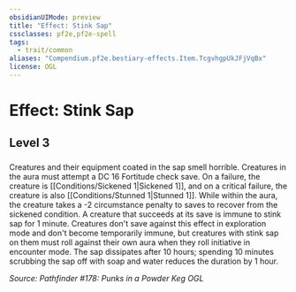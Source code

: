 ```yaml
---
obsidianUIMode: preview
title: "Effect: Stink Sap"
cssclasses: pf2e,pf2e-spell
tags:
  - trait/common
aliases: "Compendium.pf2e.bestiary-effects.Item.TcgvhgpUkJFjVqBx"
license: OGL
---
```

# Effect: Stink Sap
## Level 3
### 






Creatures and their equipment coated in the sap smell horrible. Creatures in the aura must attempt a DC 16 Fortitude check save. On a failure, the creature is [[Conditions/Sickened 1|Sickened 1]], and on a critical failure, the creature is also [[Conditions/Stunned 1|Stunned 1]]. While within the aura, the creature takes a -2 circumstance penalty to saves to recover from the sickened condition. A creature that succeeds at its save is immune to stink sap for 1 minute. Creatures don't save against this effect in exploration mode and don't become temporarily immune, but creatures with stink sap on them must roll against their own aura when they roll initiative in encounter mode. The sap dissipates after 10 hours; spending 10 minutes scrubbing the sap off with soap and water reduces the duration by 1 hour.

*Source: Pathfinder #178: Punks in a Powder Keg*
*OGL*
